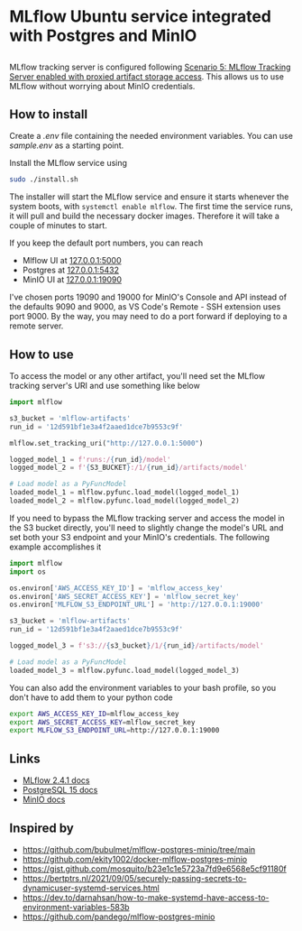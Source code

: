 # MLflow Ubuntu service integrated with Postgres and MinIO

##
MLflow tracking server is configured following [Scenario 5: MLflow Tracking Server enabled with proxied artifact storage access](https://mlflow.org/docs/2.4.1/tracking.html#scenario-5-mlflow-tracking-server-enabled-with-proxied-artifact-storage-access). This allows us to use MLflow without worrying about MinIO credentials.

## How to install
Create a *.env* file containing the needed environment variables. You can use *sample.env* as a starting point.

Install the MLflow service using
```bash
sudo ./install.sh
```
The installer will start the MLflow service and ensure it starts whenever the system boots, with `systemctl enable mlflow`. The first time the service runs, it will pull and build the necessary docker images. Therefore it will take a couple of minutes to start.

If you keep the default port numbers, you can reach
- Mlflow UI at [127.0.0.1:5000](http://127.0.0.1:5000)
- Postgres at [127.0.0.1:5432](http://127.0.0.1:5432)
- MinIO UI at [127.0.0.1:19090](http://127.0.0.1:19090)

I've chosen ports 19090 and 19000 for MinIO's Console and API instead of the defaults 9090 and 9000, as VS Code's Remote - SSH extension uses port 9000. By the way, you may need to do a port forward if deploying to a remote server.

## How to use
To access the model or any other artifact, you'll need set the MLflow tracking server's URI and use something like below

```python
import mlflow

s3_bucket = 'mlflow-artifacts'
run_id = '12d591bf1e3a4f2aaed1dce7b9553c9f'

mlflow.set_tracking_uri("http://127.0.0.1:5000")

logged_model_1 = f'runs:/{run_id}/model'
logged_model_2 = f'{S3_BUCKET}:/1/{run_id}/artifacts/model'

# Load model as a PyFuncModel
loaded_model_1 = mlflow.pyfunc.load_model(logged_model_1)
loaded_model_2 = mlflow.pyfunc.load_model(logged_model_2)
```

If you need to bypass the MLflow tracking server and access the model in the S3 bucket directly, you'll need to slightly change the model's URL and set both your S3 endpoint and your MinIO's credentials. The following example accomplishes it 

```python
import mlflow
import os

os.environ['AWS_ACCESS_KEY_ID'] = 'mlflow_access_key'
os.environ['AWS_SECRET_ACCESS_KEY'] = 'mlflow_secret_key'
os.environ['MLFLOW_S3_ENDPOINT_URL'] = 'http://127.0.0.1:19000'

s3_bucket = 'mlflow-artifacts'
run_id = '12d591bf1e3a4f2aaed1dce7b9553c9f'

logged_model_3 = f's3://{s3_bucket}/1/{run_id}/artifacts/model'

# Load model as a PyFuncModel
loaded_model_3 = mlflow.pyfunc.load_model(logged_model_3)
```

You can also add the environment variables to your bash profile, so you don't have to add them to your python code

```bash
export AWS_ACCESS_KEY_ID=mlflow_access_key
export AWS_SECRET_ACCESS_KEY=mlflow_secret_key
export MLFLOW_S3_ENDPOINT_URL=http://127.0.0.1:19000
```

## Links
- [MLflow 2.4.1 docs](https://mlflow.org/docs/2.4.1/index.html)
- [PostgreSQL 15 docs](https://www.postgresql.org/docs/15/index.html)
- [MinIO docs](https://min.io/docs/minio/container/index.html)

## Inspired by
- https://github.com/bubulmet/mlflow-postgres-minio/tree/main
- https://github.com/ekity1002/docker-mlflow-postgres-minio
- https://gist.github.com/mosquito/b23e1c1e5723a7fd9e6568e5cf91180f
- https://bertptrs.nl/2021/09/05/securely-passing-secrets-to-dynamicuser-systemd-services.html
- https://dev.to/darnahsan/how-to-make-systemd-have-access-to-environment-variables-583b
- https://github.com/pandego/mlflow-postgres-minio
